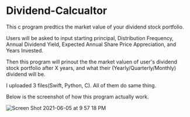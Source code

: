 # Dividend-Calcualtor
This c program predtics the market value of your dividend stock portfolio.

Users will be asked to input starting principal, Distribution Frequency,
Annual Dividend Yield, Expected Annual Share Price Appreciation, and Years Invested.

Then this program will prinout the the market valuen of user's dividend stock portfolio after X years,
and what their (Yearly/Quarterly/Monthly) dividend will be.

I uploaded 3 files(Swift, Python, C). All of them do same thing.

Below is the screenshot of how this program actually work.


![Screen Shot 2021-06-05 at 9 57 18 PM](https://user-images.githubusercontent.com/60959924/120892388-009af680-c649-11eb-8628-f97cf4e4a64d.png)
